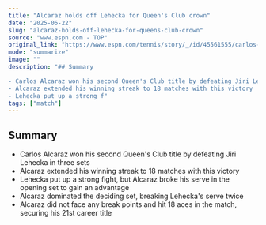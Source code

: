 ```yaml
---
title: "Alcaraz holds off Lehecka for Queen's Club crown"
date: "2025-06-22"
slug: "alcaraz-holds-off-lehecka-for-queens-club-crown"
source: "www.espn.com - TOP"
original_link: "https://www.espn.com/tennis/story/_/id/45561555/carlos-alcaraz-holds-jiri-lehecka-queen-club-crown"
mode: "summarize"
image: ""
description: "## Summary

- Carlos Alcaraz won his second Queen's Club title by defeating Jiri Lehecka in three sets
- Alcaraz extended his winning streak to 18 matches with this victory
- Lehecka put up a strong f"
tags: ["match"]
---
```


## Summary

- Carlos Alcaraz won his second Queen's Club title by defeating Jiri Lehecka in three sets
- Alcaraz extended his winning streak to 18 matches with this victory
- Lehecka put up a strong fight, but Alcaraz broke his serve in the opening set to gain an advantage
- Alcaraz dominated the deciding set, breaking Lehecka's serve twice
- Alcaraz did not face any break points and hit 18 aces in the match, securing his 21st career title